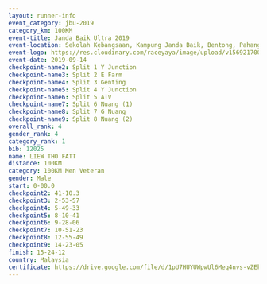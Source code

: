 ```yaml
---
layout: runner-info 
event_category: jbu-2019 
category_km: 100KM 
event-title: Janda Baik Ultra 2019 
event-location: Sekolah Kebangsaan, Kampung Janda Baik, Bentong, Pahang, Malaysia 
event-logo: https://res.cloudinary.com/raceyaya/image/upload/v1569217009/logo/janda-baik_vch1pc.jpg 
event-date: 2019-09-14 
checkpoint-name2: Split 1 Y Junction 
checkpoint-name3: Split 2 E Farm 
checkpoint-name4: Split 3 Genting 
checkpoint-name5: Split 4 Y Junction 
checkpoint-name6: Split 5 ATV 
checkpoint-name7: Split 6 Nuang (1) 
checkpoint-name8: Split 7 G Nuang 
checkpoint-name9: Split 8 Nuang (2) 
overall_rank: 4
gender_rank: 4
category_rank: 1
bib: 12025
name: LIEW THO FATT
distance: 100KM
category: 100KM Men Veteran
gender: Male
start: 0-00.0
checkpoint2: 41-10.3
checkpoint3: 2-53-57
checkpoint4: 5-49-33
checkpoint5: 8-10-41
checkpoint6: 9-28-06
checkpoint7: 10-51-23
checkpoint8: 12-55-49
checkpoint9: 14-23-05
finish: 15-24-12
country: Malaysia
certificate: https://drive.google.com/file/d/1pU7HUYUWpwUl6Meq4nvs-vZEkrkIp-Qi/view?usp=sharing
---
```

